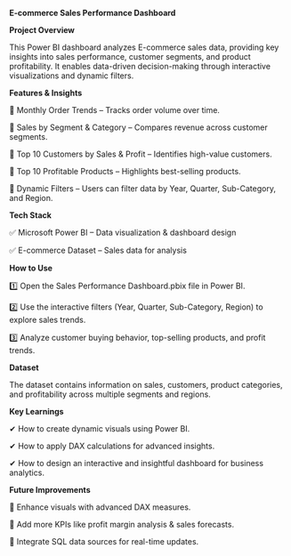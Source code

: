 **E-commerce Sales Performance Dashboard**

**Project Overview**

This Power BI dashboard analyzes E-commerce sales data, providing key insights into sales performance, customer segments, and product profitability. It enables data-driven decision-making through interactive visualizations and dynamic filters.

**Features & Insights**

🔹 Monthly Order Trends – Tracks order volume over time.

🔹 Sales by Segment & Category – Compares revenue across customer segments.

🔹 Top 10 Customers by Sales & Profit – Identifies high-value customers.

🔹 Top 10 Profitable Products – Highlights best-selling products.

🔹 Dynamic Filters – Users can filter data by Year, Quarter, Sub-Category, and Region.

**Tech Stack**

✅ Microsoft Power BI – Data visualization & dashboard design

✅ E-commerce Dataset – Sales data for analysis

**How to Use**

1️⃣ Open the Sales Performance Dashboard.pbix file in Power BI.

2️⃣ Use the interactive filters (Year, Quarter, Sub-Category, Region) to explore sales trends.

3️⃣ Analyze customer buying behavior, top-selling products, and profit trends.

**Dataset**

The dataset contains information on sales, customers, product categories, and profitability across multiple segments and regions.

**Key Learnings**

✔ How to create dynamic visuals using Power BI.

✔ How to apply DAX calculations for advanced insights.

✔ How to design an interactive and insightful dashboard for business analytics.

**Future Improvements**

🚀 Enhance visuals with advanced DAX measures.

🚀 Add more KPIs like profit margin analysis & sales forecasts.

🚀 Integrate SQL data sources for real-time updates.

